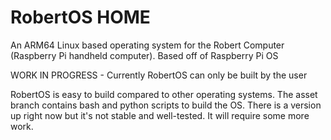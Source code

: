 # RobertOS HOME
An ARM64 Linux based operating system for the Robert Computer (Raspberry Pi handheld computer). Based off of Raspberry Pi OS

WORK IN PROGRESS - Currently RobertOS can only be built by the user

RobertOS is easy to build compared to other operating systems.
The asset branch contains bash and python scripts to build the OS.
There is a version up right now but it's not stable and well-tested. It will require some more work.

